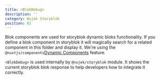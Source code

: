 ```yaml
---
title: <BlokDebug>
description: ''
category: Nujek Storyblok
position: 61
---
```


Blok components are used for storyblok dynamic bloks functionality. If you define a blok component in storyblok it will magically search for a related component in this folder and display it. We're using the `@nuxtjs/components`[Dynamic Components](https://github.com/nuxt/components#dynamic-components) feature.


`<BlokDebug>` is used internally by `@nujek/storyblok` module. It shows the current storyblok blok response to help developers how to integrate it correctly.